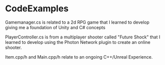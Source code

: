 # CodeExamples

Gamemanager.cs is related to a 2d RPG game that I learned to develop giving me a foundation of Unity and C# concepts

PlayerController.cs is from a multiplayer shooter called "Future Shock" that I learned to develop using the Photon Network plugin to create an online shooter. 

Item.cpp/h and Main.cpp/h relate to an ongoing C++/Unreal Experience. 
